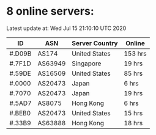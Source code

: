 # 8 online servers:

Latest update at: Wed Jul 15 21:10:10 UTC 2020

| ID | ASN | Server Country | Online |
| -- | --- | -------------- | ------ |
| #.D09B | AS174 | United States | 153 hrs |
| #.7F1D | AS63949 | Singapore | 19 hrs |
| #.59DE | AS16509 | United States | 85 hrs |
| #.0000 | AS20473 | Japan | 6 hrs |
| #.7070 | AS20473 | Japan | 19 hrs |
| #.5AD7 | AS8075 | Hong Kong | 6 hrs |
| #.BEB0 | AS20473 | United States | 15 hrs |
| #.33B9 | AS63888 | Hong Kong | 18 hrs |

